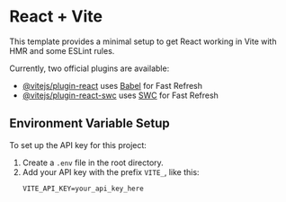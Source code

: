 # React + Vite

This template provides a minimal setup to get React working in Vite with HMR and some ESLint rules.

Currently, two official plugins are available:

- [@vitejs/plugin-react](https://github.com/vitejs/vite-plugin-react/blob/main/packages/plugin-react/README.md) uses [Babel](https://babeljs.io/) for Fast Refresh
- [@vitejs/plugin-react-swc](https://github.com/vitejs/vite-plugin-react-swc) uses [SWC](https://swc.rs/) for Fast Refresh

## Environment Variable Setup

To set up the API key for this project:

1. Create a `.env` file in the root directory.
2. Add your API key with the prefix `VITE_`, like this:
   ```env
   VITE_API_KEY=your_api_key_here
   ```
